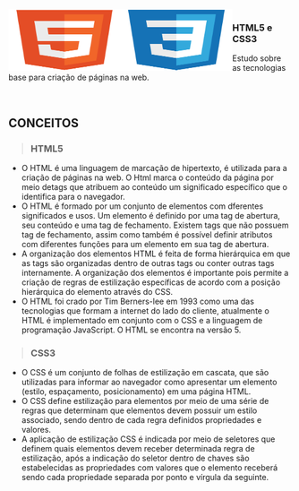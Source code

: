 <div style="display:inline_block">
    <img align="left" height="110" width="200" alt="HTML" src="https://github.com/devicons/devicon/blob/master/icons/html5/html5-original.svg">
</div>

<div style="display:inline_block">
    <img align="left" height="110" width="200" alt="HTML" src="https://github.com/devicons/devicon/blob/master/icons/css3/css3-original.svg">
</div>

### HTML5 e CSS3
Estudo sobre as tecnologias base para criação de páginas na web.

<br>

## CONCEITOS

> ### HTML5
* O HTML é uma linguagem de marcação de hipertexto, é utilizada para a criação de páginas na web. O Html marca o conteúdo da página por meio detags que atribuem ao conteúdo um significado específico que o identifica para o navegador.
* O HTML é formado por um conjunto de elementos com dferentes significados e usos. Um elemento é definido por uma tag de abertura, seu conteúdo e uma tag de fechamento. Existem tags que não possuem tag de fechamento, assim como também é possível definir atributos com diferentes funções para um elemento em sua tag de abertura.
* A organização dos elementos HTML é feita de forma hierárquica em que as tags são organizadas dentro de outras tags ou conter outras tags internamente. A organização dos elementos é importante pois permite a criação de regras de estilização específicas de acordo com a posição hierárquica do elemento através do CSS.
* O HTML foi crado por Tim Berners-lee em 1993 como uma das tecnologias que formam a internet do lado do cliente, atualmente o HTML é implementado em conjunto com o CSS e a linguagem de programação JavaScript. O HTML se encontra na versão 5.

> ### CSS3
* O CSS é um conjunto de folhas de estilização em cascata, que são utilizadas para informar ao navegador como apresentar um elemento (estilo, espaçamento, posicionamento) em uma página HTML. 
* O CSS define estilização para elementos por meio de uma série de regras que determinam que elementos devem possuir um estilo associado, sendo dentro de cada regra definidos propriedades e valores. 
* A aplicação de estilização CSS é indicada por meio de seletores que definem quais elementos devem receber determinada regra de estilização, após a indicação do seletor dentro de chaves são estabelecidas as propriedades com valores que o elemento receberá sendo cada propriedade separada por ponto e vírgula da seguinte.
